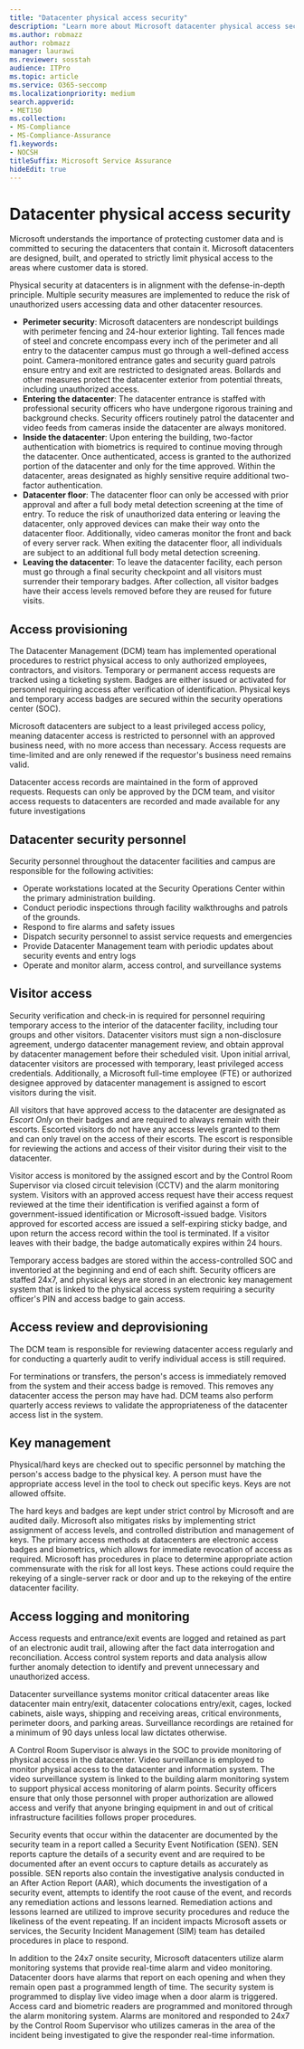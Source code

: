 ```yaml
---
title: "Datacenter physical access security"
description: "Learn more about Microsoft datacenter physical access security."
ms.author: robmazz
author: robmazz
manager: laurawi
ms.reviewer: sosstah
audience: ITPro
ms.topic: article
ms.service: O365-seccomp
ms.localizationpriority: medium
search.appverid:
- MET150
ms.collection:
- MS-Compliance
- MS-Compliance-Assurance
f1.keywords:
- NOCSH
titleSuffix: Microsoft Service Assurance
hideEdit: true
---
```


# Datacenter physical access security

Microsoft understands the importance of protecting customer data and is committed to securing the datacenters that contain it. Microsoft datacenters are designed, built, and operated to strictly limit physical access to the areas where customer data is stored.

Physical security at datacenters is in alignment with the defense-in-depth principle. Multiple security measures are implemented to reduce the risk of unauthorized users accessing data and other datacenter resources.

- **Perimeter security**: Microsoft datacenters are nondescript buildings with perimeter fencing and 24-hour exterior lighting. Tall fences made of steel and concrete encompass every inch of the perimeter and all entry to the datacenter campus must go through a well-defined access point. Camera-monitored entrance gates and security guard patrols ensure entry and exit are restricted to designated areas. Bollards and other measures protect the datacenter exterior from potential threats, including unauthorized access.
- **Entering the datacenter**: The datacenter entrance is staffed with professional security officers who have undergone rigorous training and background checks. Security officers routinely patrol the datacenter and video feeds from cameras inside the datacenter are always monitored.
- **Inside the datacenter**: Upon entering the building, two-factor authentication with biometrics is required to continue moving through the datacenter. Once authenticated, access is granted to the authorized portion of the datacenter and only for the time approved. Within the datacenter, areas designated as highly sensitive require additional two-factor authentication.
- **Datacenter floor**: The datacenter floor can only be accessed with prior approval and after a full body metal detection screening at the time of entry. To reduce the risk of unauthorized data entering or leaving the datacenter, only approved devices can make their way onto the datacenter floor. Additionally, video cameras monitor the front and back of every server rack. When exiting the datacenter floor, all individuals are subject to an additional full body metal detection screening.
- **Leaving the datacenter**: To leave the datacenter facility, each person must go through a final security checkpoint and all visitors must surrender their temporary badges. After collection, all visitor badges have their access levels removed before they are reused for future visits.

## Access provisioning

The Datacenter Management (DCM) team has implemented operational procedures to restrict physical access to only authorized employees, contractors, and visitors. Temporary or permanent access requests are tracked using a ticketing system. Badges are either issued or activated for personnel requiring access after verification of identification. Physical keys and temporary access badges are secured within the security operations center (SOC).

Microsoft datacenters are subject to a least privileged access policy, meaning datacenter access is restricted to personnel with an approved business need, with no more access than necessary. Access requests are time-limited and are only renewed if the requestor's business need remains valid.

Datacenter access records are maintained in the form of approved requests. Requests can only be approved by the DCM team, and visitor access requests to datacenters are recorded and made available for any future investigations

## Datacenter security personnel

Security personnel throughout the datacenter facilities and campus are responsible for the following activities:

- Operate workstations located at the Security Operations Center within the primary administration building.
- Conduct periodic inspections through facility walkthroughs and patrols of the grounds.
- Respond to fire alarms and safety issues
- Dispatch security personnel to assist service requests and emergencies
- Provide Datacenter Management team with periodic updates about security events and entry logs
- Operate and monitor alarm, access control, and surveillance systems

## Visitor access

Security verification and check-in is required for personnel requiring temporary access to the interior of the datacenter facility, including tour groups and other visitors. Datacenter visitors must sign a non-disclosure agreement, undergo datacenter management review, and obtain approval by datacenter management before their scheduled visit. Upon initial arrival, datacenter visitors are processed with temporary, least privileged access credentials. Additionally, a Microsoft full-time employee (FTE) or authorized designee approved by datacenter management is assigned to escort visitors during the visit.

All visitors that have approved access to the datacenter are designated as *Escort Only* on their badges and are required to always remain with their escorts. Escorted visitors do not have any access levels granted to them and can only travel on the access of their escorts. The escort is responsible for reviewing the actions and access of their visitor during their visit to the datacenter.

Visitor access is monitored by the assigned escort and by the Control Room Supervisor via closed circuit television (CCTV) and the alarm monitoring system. Visitors with an approved access request have their access request reviewed at the time their identification is verified against a form of government-issued identification or Microsoft-issued badge. Visitors approved for escorted access are issued a self-expiring sticky badge, and upon return the access record within the tool is terminated. If a visitor leaves with their badge, the badge automatically expires within 24 hours.

Temporary access badges are stored within the access-controlled SOC and inventoried at the beginning and end of each shift. Security officers are staffed 24x7, and physical keys are stored in an electronic key management system that is linked to the physical access system requiring a security officer's PIN and access badge to gain access.

## Access review and deprovisioning

The DCM team is responsible for reviewing datacenter access regularly and for conducting a quarterly audit to verify individual access is still required.

For terminations or transfers, the person's access is immediately removed from the system and their access badge is removed. This removes any datacenter access the person may have had. DCM teams also perform quarterly access reviews to validate the appropriateness of the datacenter access list in the system.

## Key management

Physical/hard keys are checked out to specific personnel by matching the person's access badge to the physical key. A person must have the appropriate access level in the tool to check out specific keys. Keys are not allowed offsite.

The hard keys and badges are kept under strict control by Microsoft and are audited daily. Microsoft also mitigates risks by implementing strict assignment of access levels, and controlled distribution and management of keys. The primary access methods at datacenters are electronic access badges and biometrics, which allows for immediate revocation of access as required. Microsoft has procedures in place to determine appropriate action commensurate with the risk for all lost keys. These actions could require the rekeying of a single-server rack or door and up to the rekeying of the entire datacenter facility.

## Access logging and monitoring

Access requests and entrance/exit events are logged and retained as part of an electronic audit trail, allowing after the fact data interrogation and reconciliation. Access control system reports and data analysis allow further anomaly detection to identify and prevent unnecessary and unauthorized access.

Datacenter surveillance systems monitor critical datacenter areas like datacenter main entry/exit, datacenter colocations entry/exit, cages, locked cabinets, aisle ways, shipping and receiving areas, critical environments, perimeter doors, and parking areas. Surveillance recordings are retained for a minimum of 90 days unless local law dictates otherwise.

A Control Room Supervisor is always in the SOC to provide monitoring of physical access in the datacenter. Video surveillance is employed to monitor physical access to the datacenter and information system. The video surveillance system is linked to the building alarm monitoring system to support physical access monitoring of alarm points. Security officers ensure that only those personnel with proper authorization are allowed access and verify that anyone bringing equipment in and out of critical infrastructure facilities follows proper procedures.

Security events that occur within the datacenter are documented by the security team in a report called a Security Event Notification (SEN). SEN reports capture the details of a security event and are required to be documented after an event occurs to capture details as accurately as possible. SEN reports also contain the investigative analysis conducted in an After Action Report (AAR), which documents the investigation of a security event, attempts to identify the root cause of the event, and records any remediation actions and lessons learned. Remediation actions and lessons learned are utilized to improve security procedures and reduce the likeliness of the event repeating. If an incident impacts Microsoft assets or services, the Security Incident Management (SIM) team has detailed procedures in place to respond.

In addition to the 24x7 onsite security, Microsoft datacenters utilize alarm monitoring systems that provide real-time alarm and video monitoring. Datacenter doors have alarms that report on each opening and when they remain open past a programmed length of time. The security system is programmed to display live video image when a door alarm is triggered. Access card and biometric readers are programmed and monitored through the alarm monitoring system. Alarms are monitored and responded to 24x7 by the Control Room Supervisor who utilizes cameras in the area of the incident being investigated to give the responder real-time information.

